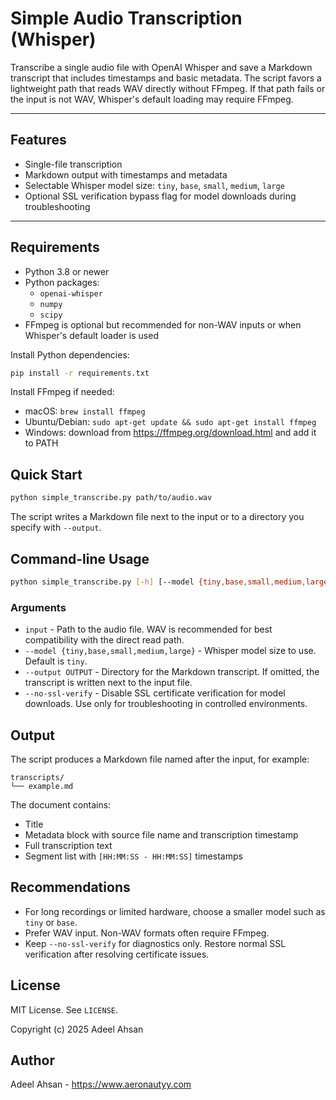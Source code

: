 # Simple Audio Transcription (Whisper)

Transcribe a single audio file with OpenAI Whisper and save a Markdown transcript that includes timestamps and basic metadata. The script favors a lightweight path that reads WAV directly without FFmpeg. If that path fails or the input is not WAV, Whisper's default loading may require FFmpeg.

---

## Features

- Single-file transcription
- Markdown output with timestamps and metadata
- Selectable Whisper model size: `tiny`, `base`, `small`, `medium`, `large`
- Optional SSL verification bypass flag for model downloads during troubleshooting

---

## Requirements

- Python 3.8 or newer
- Python packages:
  - `openai-whisper`
  - `numpy`
  - `scipy`
- FFmpeg is optional but recommended for non-WAV inputs or when Whisper's default loader is used

Install Python dependencies:

```bash
pip install -r requirements.txt
```

Install FFmpeg if needed:
- macOS: `brew install ffmpeg`
- Ubuntu/Debian: `sudo apt-get update && sudo apt-get install ffmpeg`
- Windows: download from https://ffmpeg.org/download.html and add it to PATH

## Quick Start

```bash
python simple_transcribe.py path/to/audio.wav
```

The script writes a Markdown file next to the input or to a directory you specify with `--output`.

## Command-line Usage

```bash
python simple_transcribe.py [-h] [--model {tiny,base,small,medium,large}] [--output OUTPUT] [--no-ssl-verify] input
```

### Arguments

- `input` - Path to the audio file. WAV is recommended for best compatibility with the direct read path.
- `--model {tiny,base,small,medium,large}` - Whisper model size to use. Default is `tiny`.
- `--output OUTPUT` - Directory for the Markdown transcript. If omitted, the transcript is written next to the input file.
- `--no-ssl-verify` - Disable SSL certificate verification for model downloads. Use only for troubleshooting in controlled environments.

## Output

The script produces a Markdown file named after the input, for example:

```
transcripts/
└── example.md
```

The document contains:
- Title
- Metadata block with source file name and transcription timestamp
- Full transcription text
- Segment list with `[HH:MM:SS - HH:MM:SS]` timestamps

## Recommendations

- For long recordings or limited hardware, choose a smaller model such as `tiny` or `base`.
- Prefer WAV input. Non-WAV formats often require FFmpeg.
- Keep `--no-ssl-verify` for diagnostics only. Restore normal SSL verification after resolving certificate issues.

## License

MIT License. See `LICENSE`.

Copyright (c) 2025 Adeel Ahsan

## Author

Adeel Ahsan - https://www.aeronautyy.com
